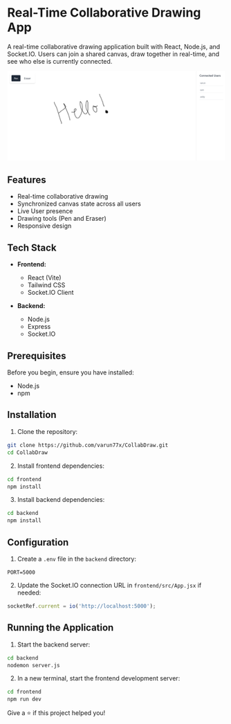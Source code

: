 # Real-Time Collaborative Drawing App

A real-time collaborative drawing application built with React, Node.js, and Socket.IO. Users can join a shared canvas, draw together in real-time, and see who else is currently connected.

![frontend](frontend/src/assets/github-photo.png)

## Features

- Real-time collaborative drawing
- Synchronized canvas state across all users
- Live User presence
- Drawing tools (Pen and Eraser)
- Responsive design

## Tech Stack

- **Frontend:**
  - React (Vite)
  - Tailwind CSS
  - Socket.IO Client

- **Backend:**
  - Node.js
  - Express
  - Socket.IO

## Prerequisites

Before you begin, ensure you have installed:
- Node.js
- npm

## Installation

1. Clone the repository:
```bash
git clone https://github.com/varun77x/CollabDraw.git
cd CollabDraw
```

2. Install frontend dependencies:
```bash
cd frontend
npm install
```

3. Install backend dependencies:
```bash
cd backend
npm install
```

## Configuration

1. Create a `.env` file in the `backend` directory:
```env
PORT=5000
```

2. Update the Socket.IO connection URL in `frontend/src/App.jsx` if needed:
```javascript
socketRef.current = io('http://localhost:5000');
```

## Running the Application

1. Start the backend server:
```bash
cd backend
nodemon server.js
```

2. In a new terminal, start the frontend development server:
```bash
cd frontend
npm run dev
```
Give a ⭐️ if this project helped you!